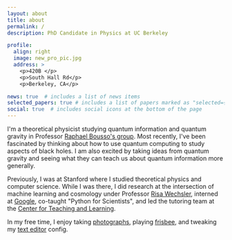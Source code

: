 ```yaml
---
layout: about
title: about
permalink: /
description: PhD Candidate in Physics at UC Berkeley

profile:
  align: right
  image: new_pro_pic.jpg
  address: >
    <p>420B </p>
    <p>South Hall Rd</p>
    <p>Berkeley, CA</p>

news: true  # includes a list of news items
selected_papers: true # includes a list of papers marked as "selected={true}"
social: true  # includes social icons at the bottom of the page
---
```



I'm a theoretical physicist studying quantum information and quantum gravity in Professor [Raphael Bousso's group][lightsheet]. 
Most recently, I've been fascinated by thinking about how to use quantum computing to study aspects of black holes. I am also excited by taking ideas from quantum gravity and seeing what they can teach us about quantum information more generally.

Previously, I was at Stanford where I studied theoretical physics and computer science. While I was there, I did research at the intersection of machine learning and cosmology under Professor [Risa Wechsler][risa], interned at [Google][google], co-taught "Python for Scientists", and led the tutoring team at the [Center for Teaching and Learning][ctl].


In my free time, I enjoy taking [photographs][portfolio], playing [frisbee][ugmo], and tweaking my [text editor][doom] config.

[lightsheet]: https://lightsheet.berkeley.edu
[bctp]: https://bctp.berkeley.edu/
[risa]: http://risa.stanford.edu/
[google]: https://www.google.com/
[ctl]: https://vptl.stanford.edu/
[portfolio]: https://vipasu.myportfolio.com

[ugmo]: https://www.facebook.com/CalMensUltimate/
[doom]: https://github.com/hlissner/doom-emacs
[grfp]: https://www.nsfgrfp.org
